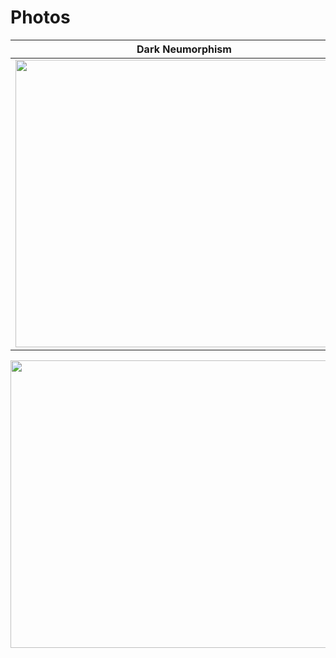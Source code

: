 # Photos
Dark Neumorphism           |  White Neumorphism
:-------------------------:|:-------------------------:
<a href="https://www.bulmasites.com/demo/Dark-SoftUi"> <img src="https://www.bulmasites.com/assets/DarkSoftUI.png" height="460" width="540"> </a>  |  <a href="https://www.bulmasites.com/demo/White-SoftUI"> <img src="https://www.bulmasites.com/assets/WhiteSoftUI.png" height="460" width="540"> </a>


<a href="https://www.bulmasites.com/demo/White-SoftUI"> <img src="https://www.bulmasites.com/assets/WhiteSoftUI.png" height="460" width="540"> </a>
